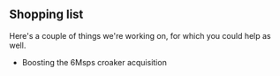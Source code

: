## Shopping list

Here's a couple of things we're working on, for which you could help as well.

* Boosting the 6Msps croaker acquisition
